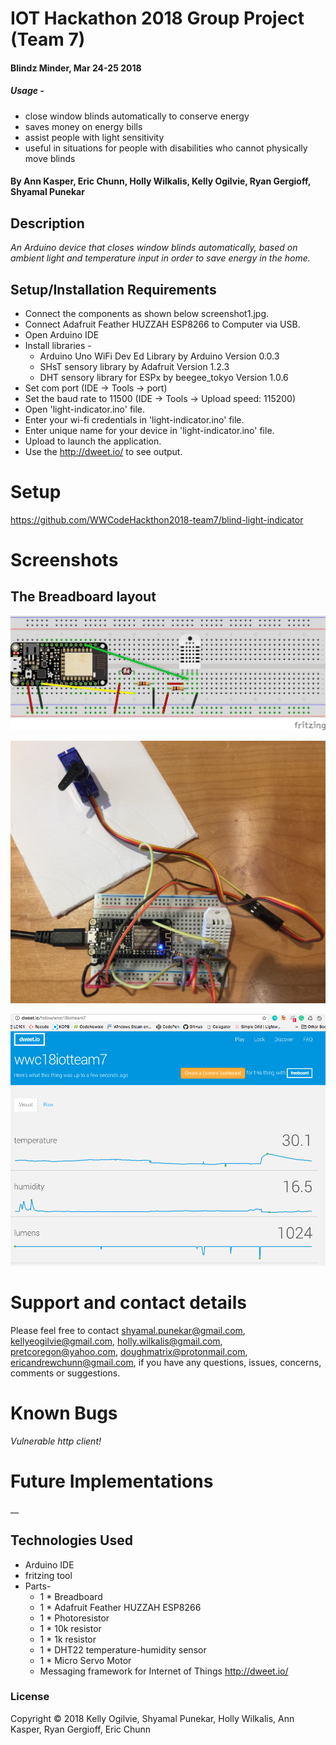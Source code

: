 # IOT Hackathon 2018 Group Project (Team 7)

#### Blindz Minder, Mar 24-25 2018

##### Usage -

* close window blinds automatically to conserve energy
* saves money on energy bills
* assist people with light sensitivity
* useful in situations for people with disabilities who cannot physically move blinds


#### By Ann Kasper, Eric Chunn, Holly Wilkalis, Kelly Ogilvie, Ryan Gergioff, Shyamal Punekar

## Description

_An Arduino device that closes window blinds automatically, based on ambient light and temperature input in order to save energy in the home._

## Setup/Installation Requirements

* Connect the components as shown below screenshot1.jpg.
* Connect Adafruit Feather HUZZAH ESP8266 to Computer via USB.
* Open Arduino IDE
* Install libraries -
  * Arduino Uno WiFi Dev Ed Library by Arduino Version 0.0.3
  * SHsT sensory library by Adafruit Version 1.2.3
  * DHT sensory library for ESPx by beegee_tokyo Version 1.0.6
* Set com port (IDE -> Tools -> port)
* Set the baud rate to 11500 (IDE -> Tools -> Upload speed: 115200)
* Open 'light-indicator.ino' file.
* Enter your wi-fi credentials in 'light-indicator.ino' file.
* Enter unique name for your device in 'light-indicator.ino' file.
* Upload to launch the application.
* Use the http://dweet.io/ to see output.


# Setup
  https://github.com/WWCodeHackthon2018-team7/blind-light-indicator

# Screenshots
## The Breadboard layout

![Schematic presentation](images/screenshot1.jpg)

![connections](images/screenshot2.jpg)

![Simple data sharing](images/screenshot3.png)

# Support and contact details

  Please feel free to contact shyamal.punekar@gmail.com, kellyeogilvie@gmail.com, holly.wilkalis@gmail.com, pretcoregon@yahoo.com, doughmatrix@protonmail.com, ericandrewchunn@gmail.com, if you have any questions, issues, concerns, comments or suggestions.

# Known Bugs
  _Vulnerable http client!_

# Future Implementations
  __

## Technologies Used

* Arduino IDE
* fritzing tool
* Parts-
  * 1 * Breadboard
  * 1 * Adafruit Feather HUZZAH ESP8266
  * 1 * Photoresistor
  * 1 * 10k resistor
  * 1 * 1k resistor
  * 1 * DHT22 temperature-humidity sensor
  * 1 * Micro Servo Motor
  * Messaging framework for Internet of Things http://dweet.io/


### License

Copyright &copy; 2018 Kelly Ogilvie, Shyamal Punekar, Holly Wilkalis, Ann Kasper, Ryan Gergioff, Eric Chunn
